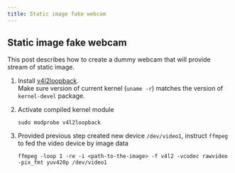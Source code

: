 ```yaml
---
title: Static image fake webcam
---
```


## Static image fake webcam

This post describes how to create a dummy webcam that will provide stream of static image.

1. Install [v4l2loopback][1].  
   Make sure version of current kernel (`uname -r`) matches the version of `kernel-devel` package.
2. Activate compiled kernel module

       sudo modprobe v4l2loopback
   
3. Provided previous step created new device `/dev/video1`, instruct `ffmpeg` to fed the video device by image data

       ffmpeg -loop 1 -re -i <path-to-the-image> -f v4l2 -vcodec rawvideo -pix_fmt yuv420p /dev/video1

[1]: https://github.com/umlaeute/v4l2loopback

